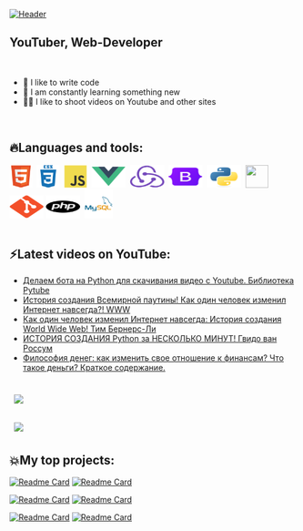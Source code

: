 [![Header](https://github.com/klondikeitblogger/prelimg/blob/e2c188e3013cc949a71f5f716f5a70a0147efb43/GFX%20BANNER%203.png)](https://www.youtube.com/c/MaxShowPro)
## YouTuber, Web-Developer

<div align="center"><img src="https://komarev.com/ghpvc/?username=IT-Personality&style=flat-square&color=0fffcf" alt=""/></div>

- 💪 I like to write code<br />
- 🥅 I am constantly learning something new<br />
- 🤹🏽 I like to shoot videos on Youtube and other sites
 
<br />
<h2>🔥Languages and tools:</h2>
<div>
  <img src="https://github.com/devicons/devicon/blob/master/icons/html5/html5-original.svg" title="HTML5" alt="HTML" width="40" height="40"/>&nbsp;
  <img src="https://github.com/devicons/devicon/blob/master/icons/css3/css3-plain-wordmark.svg"  title="CSS3" alt="CSS" width="40" height="40"/>&nbsp;
  <img src="https://github.com/devicons/devicon/blob/master/icons/javascript/javascript-original.svg" title="JavaScript" alt="JavaScript" width="40" height="40"/>&nbsp;
  <img src="https://github.com/devicons/devicon/blob/master/icons/vuejs/vuejs-original.svg" width="60" height="40"/>&nbsp;
 <img src="https://github.com/devicons/devicon/blob/master/icons/redux/redux-original.svg" width="60" height="40"/>&nbsp;
   <img src="https://github.com/devicons/devicon/blob/master/icons/bootstrap/bootstrap-original.svg" width="60" height="40"/>&nbsp;
  <img src="https://github.com/devicons/devicon/blob/master/icons/python/python-original.svg" width="60" height="40"/>&nbsp;
  <img src="https://cdn-icons-png.flaticon.com/128/2305/2305848.png" width="40" height="40"/>&nbsp;
  <img src="https://github.com/devicons/devicon/blob/master/icons/git/git-original.svg" title="Git" **alt="Git" width="60" height="40"/>
  <img src="https://github.com/devicons/devicon/blob/master/icons/php/php-plain.svg" title="PHP"  alt="PHP" width="60" height="40"/>&nbsp;
  <img src="https://github.com/devicons/devicon/blob/master/icons/mysql/mysql-original-wordmark.svg" title="MySQL"  alt="MySQL" width="50" height="50"/>&nbsp;
</div>
<br />


## ⚡️Latest videos on YouTube:
<!-- YOUTUBE:START -->
- [Делаем бота на Python для скачивания видео с Youtube. Библиотека Pytube](https://www.youtube.com/watch?v=AaMMxCBu5Ms)
- [История создания Всемирной паутины! Как один человек изменил Интернет навсегда?! WWW](https://www.youtube.com/watch?v=gZOeaMJkHLM)
- [Как один человек изменил Интернет навсегда: История создания World Wide Web! Тим Бернерс-Ли](https://www.youtube.com/watch?v=Xc2fQvEWGVU)
- [ИСТОРИЯ СОЗДАНИЯ Python за НЕСКОЛЬКО МИНУТ! Гвидо ван Россум](https://www.youtube.com/watch?v=e6iYD1XyZsc)
- [Философия денег: как изменить свое отношение к финансам? Что такое деньги? Краткое содержание.](https://www.youtube.com/watch?v=mu88oE1AsWE)
<!-- YOUTUBE:END -->

<br />

<a href="https://github.com/IT-Personality">
  <img align="center" style="margin:0.5rem" src="https://github-readme-stats.vercel.app/api?username=IT-Personality&show_icons=true&line_height=27&count_private=true&title_color=ffffff&text_color=c9cacc&icon_color=4AB097&bg_color=080808"/>
</a><br />
<br />
<a href="https://github.com/IT-Personality">
  <img align="center" style="margin:0.5rem" src="https://github-readme-stats.vercel.app/api/top-langs/?username=IT-Personality&hide=html,css&title_color=ffffff&text_color=c9cacc&icon_color=4AB197&bg_color=080808" />
</a>

## 💥My top projects: <br />
[![Readme Card](https://github-readme-stats.vercel.app/api/pin/?username=IT-Personality&repo=it-personality.github.io)](https://github.com/IT-Personality/it-personality.github.io)
[![Readme Card](https://github-readme-stats.vercel.app/api/pin/?username=IT-Personality&repo=currency-converter.github.io)](https://github.com/IT-Personality/currency-converter.github.io)

[![Readme Card](https://github-readme-stats.vercel.app/api/pin/?username=IT-Personality&repo=qr-code-generator.github.io)](https://github.com/IT-Personality/qr-code-generator.github.io)
[![Readme Card](https://github-readme-stats.vercel.app/api/pin/?username=IT-Personality&repo=online-stopwatch.github.io)](https://github.com/IT-Personality/online-stopwatch.github.io)

[![Readme Card](https://github-readme-stats.vercel.app/api/pin/?username=IT-Personality&repo=ProtoNetX)](https://github.com/IT-Personality/ProtoNetX)
[![Readme Card](https://github-readme-stats.vercel.app/api/pin/?username=IT-Personality&repo=Your_browser)](https://github.com/IT-Personality/Your_browser)

<!-- <a href="https://github.com/IT-Personality/Your_browser">
  <img align="center" style="margin:0.5rem" src="https://github-readme-stats.vercel.app/api/pin/?username=braydoncoyer&repo=Your_browser&title_color=ffffff&text_color=c9cacc&icon_color=4AB197&bg_color=1A2B34" />
</a>  -->
